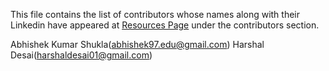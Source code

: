 This file contains the list of contributors whose names along with their Linkedin have appeared at [Resources Page](http://www.czgdp.com/resources) under the contributors section.
 
Abhishek Kumar Shukla(abhishek97.edu@gmail.com)
Harshal Desai(harshaldesai01@gmail.com)
